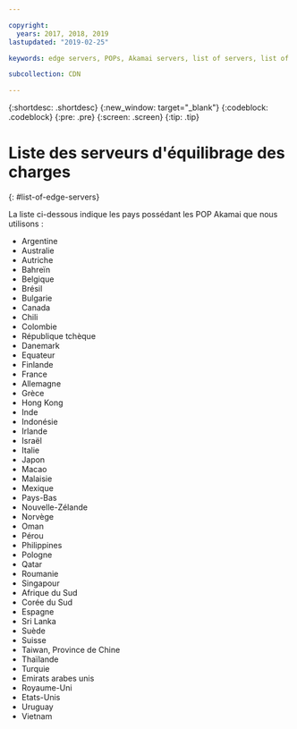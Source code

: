 ```yaml
---

copyright:
  years: 2017, 2018, 2019
lastupdated: "2019-02-25"

keywords: edge servers, POPs, Akamai servers, list of servers, list of countries

subcollection: CDN

---
```


{:shortdesc: .shortdesc}
{:new_window: target="_blank"}
{:codeblock: .codeblock}
{:pre: .pre}
{:screen: .screen}
{:tip: .tip}

# Liste des serveurs d'équilibrage des charges
{: #list-of-edge-servers}

La liste ci-dessous indique les pays possédant les POP Akamai que nous utilisons :

* Argentine
* Australie
* Autriche
* Bahreïn
* Belgique
* Brésil
* Bulgarie
* Canada
* Chili
* Colombie
* République tchèque
* Danemark
* Equateur
* Finlande
* France
* Allemagne
* Grèce
* Hong Kong
* Inde
* Indonésie
* Irlande
* Israël
* Italie
* Japon
* Macao
* Malaisie
* Mexique
* Pays-Bas
* Nouvelle-Zélande
* Norvège
* Oman
* Pérou
* Philippines
* Pologne
* Qatar
* Roumanie
* Singapour
* Afrique du Sud
* Corée du Sud
* Espagne
* Sri Lanka
* Suède
* Suisse
* Taiwan, Province de Chine
* Thaïlande
* Turquie
* Emirats arabes unis
* Royaume-Uni
* Etats-Unis
* Uruguay
* Vietnam
